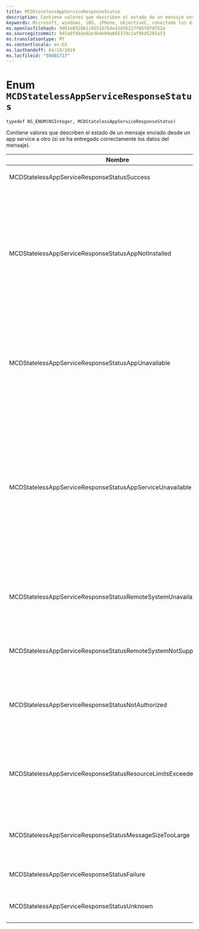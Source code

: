 ```yaml
---
title: MCDStatelessAppServiceResponseStatus
description: Contiene valores que describen el estado de un mensaje enviado desde un app service a otro (si se ha entregado correctamente los datos del mensaje).
keywords: Microsoft, windows, iOS, iPhone, objectiveC, conectado los dispositivos, proyecto Roma
ms.openlocfilehash: 9d01e892861c8551b7b3e41d1b227f65f07d752a
ms.sourcegitcommit: 945a0f4bda02e3b4eb9a665379c2af9bd5285a53
ms.translationtype: MT
ms.contentlocale: es-ES
ms.lasthandoff: 04/18/2019
ms.locfileid: "59801717"
---
```

# <a name="enum-mcdstatelessappserviceresponsestatus"></a>Enum `MCDStatelessAppServiceResponseStatus`

`typedef NS_ENUM(NSInteger, MCDStatelessAppServiceResponseStatus)`

 Contiene valores que describen el estado de un mensaje enviado desde un app service a otro (si se ha entregado correctamente los datos del mensaje).


| Nombre    |Valor   |Descripción   |                  
|------ |------- |--|
|MCDStatelessAppServiceResponseStatusSuccess | 0| El mensaje se entregó correctamente. |
|MCDStatelessAppServiceResponseStatusAppNotInstalled | 1| El paquete para el servicio de aplicación a la que se intentó realizar una conexión no está instalado en el dispositivo. Compruebe que el paquete está instalado antes de intentar abrir una conexión al servicio de theap p. |
|MCDStatelessAppServiceResponseStatusAppUnavailable | 2 | El paquete para el servicio de aplicación a la que se intentó realizar una conexión no está disponible temporalmente. Intente conectarse de nuevo más tarde. |
|MCDStatelessAppServiceResponseStatusAppServiceUnavailable | 3 | La aplicación con el identificador del paquete especificado está instalado y disponible, pero la aplicación no declara compatibilidad para el servicio de aplicación especificado. Compruebe que el nombre del servicio en la aplicación y la versión de la aplicación son correctos. |
|MCDStatelessAppServiceResponseStatusRemoteSystemUnavailable | 4 | No se entregó el mensaje porque no se pudo establecer una conexión al dispositivo remoto.|
|MCDStatelessAppServiceResponseStatusRemoteSystemNotSupportedByApp | 5 | La aplicación remota no está configurada para admitir la conectividad remota. |
|MCDStatelessAppServiceResponseStatusNotAuthorized | 6 | El servicio de aplicación no está autorizado para comunicarse con el dispositivo remoto. |
|MCDStatelessAppServiceResponseStatusResourceLimitsExceeded | 7 | No se entregó el mensaje porque se superan los límites de memoria de programa del servicio en la aplicación remota.|
|MCDStatelessAppServiceResponseStatusMessageSizeTooLarge | 8 | No se entregó el mensaje porque se superó el tamaño permitido. |
|MCDStatelessAppServiceResponseStatusFailure | 9 | No se entregó el mensaje debido a un error de red. |
|MCDStatelessAppServiceResponseStatusUnknown | 10 |El mensaje no se entregó por un motivo desconocido. |